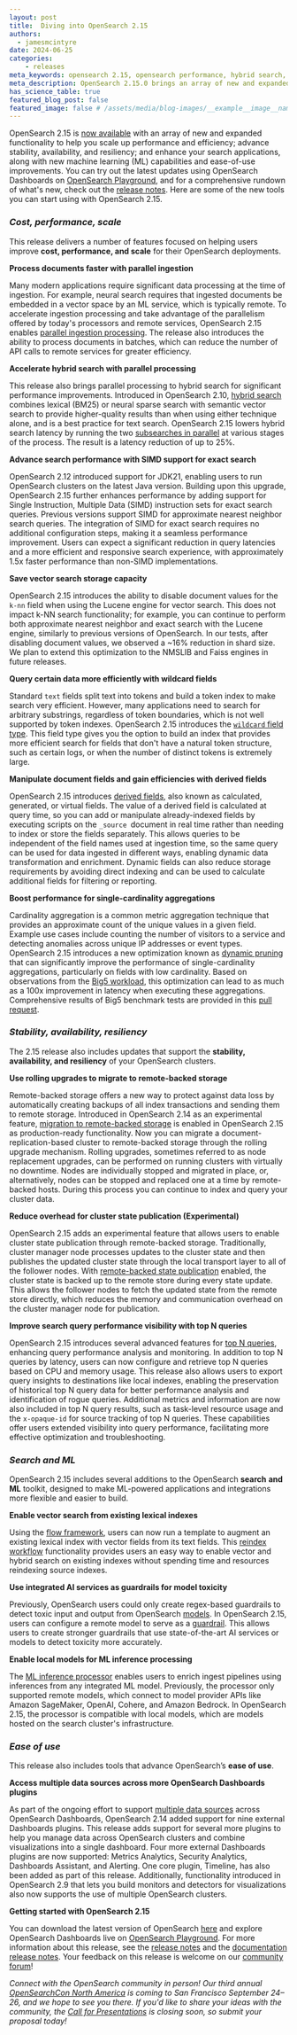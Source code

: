 ```yaml
---
layout: post
title:  Diving into OpenSearch 2.15
authors:
  - jamesmcintyre
date: 2024-06-25
categories:
    - releases
meta_keywords: opensearch 2.15, opensearch performance, hybrid search, opensearch parallel processing, opensearch batch processing, opensearch SIMD, opensearch vector performance, opensearch rolling upgrade, opensearch guardrails
meta_description: OpenSearch 2.15.0 brings an array of new and expanded functionality designed to help users scale up performance and efficiency; advance stability, availability, and resiliency; and enhance your search, analytics, and observability applications, along with new machine learning capabilities and ease-of-use improvements.
has_science_table: true
featured_blog_post: false 
featured_image: false # /assets/media/blog-images/__example__image__name.jpg
---
```


OpenSearch 2.15 is [now available](https://opensearch.org/downloads.html) with an array of new and expanded functionality to help you scale up performance and efficiency; advance stability, availability, and resiliency; and enhance your search applications, along with new machine learning (ML) capabilities and ease-of-use improvements. You can try out the latest updates using OpenSearch Dashboards on [OpenSearch Playground](https://playground.opensearch.org/app/home#/), and for a comprehensive rundown of what's new, check out the [release notes](https://github.com/opensearch-project/opensearch-build/blob/main/release-notes/opensearch-release-notes-2.15.0.md). Here are some of the new tools you can start using with OpenSearch 2.15.

### ***Cost, performance, scale***

This release delivers a number of features focused on helping users improve **cost, performance, and scale** for their OpenSearch deployments.

**Process documents faster with parallel ingestion**

Many modern applications require significant data processing at the time of ingestion. For example, neural search requires that ingested documents be embedded in a vector space by an ML service, which is typically remote. To accelerate ingestion processing and take advantage of the parallelism offered by today's processors and remote services, OpenSearch 2.15 enables [parallel ingestion processing](https://opensearch.org/docs/latest/ingest-pipelines/processors/index-processors/#batch-enabled-processors). The release also introduces the ability to process documents in batches, which can reduce the number of API calls to remote services for greater efficiency. 

**Accelerate hybrid search with parallel processing**

This release also brings parallel processing to hybrid search for significant performance improvements. Introduced in OpenSearch 2.10, [hybrid search](https://opensearch.org/blog/hybrid-search/) combines lexical (BM25) or neural sparse search with semantic vector search to provide higher-quality results than when using either technique alone, and is a best practice for text search. OpenSearch 2.15 lowers hybrid search latency by running the two [subsearches in parallel](https://opensearch.org/docs/latest/search-plugins/neural-sparse-search/#step-5-create-and-enable-the-two-phase-processor-optional) at various stages of the process. The result is a latency reduction of up to 25%.

**Advance search performance with SIMD support for exact search**

OpenSearch 2.12 introduced support for JDK21, enabling users to run OpenSearch clusters on the latest Java version. Building upon this upgrade, OpenSearch 2.15 further enhances performance by adding support for Single Instruction, Multiple Data (SIMD) instruction sets for exact search queries. Previous versions support SIMD for approximate nearest neighbor search queries. The integration of SIMD for exact search requires no additional configuration steps, making it a seamless performance improvement. Users can expect a significant reduction in query latencies and a more efficient and responsive search experience, with approximately 1.5x faster performance than non-SIMD implementations.

**Save vector search storage capacity**

OpenSearch 2.15 introduces the ability to disable document values for the `k-nn` field when using the Lucene engine for vector search. This does not impact k-NN search functionality; for example, you can continue to perform both approximate nearest neighbor and exact search with the Lucene engine, similarly to previous versions of OpenSearch. In our tests, after disabling document values, we observed a ~16% reduction in shard size. We plan to extend this optimization to the NMSLIB and Faiss engines in future releases.

**Query certain data more efficiently with wildcard fields**

Standard `text` fields split text into tokens and build a token index to make search very efficient. However, many applications need to search for arbitrary substrings, regardless of token boundaries, which is not well supported by token indexes. OpenSearch 2.15 introduces the [`wildcard` field type](https://opensearch.org/docs/latest/field-types/supported-field-types/wildcard/). This field type gives you the option to build an index that provides more efficient search for fields that don't have a natural token structure, such as certain logs, or when the number of distinct tokens is extremely large.

**Manipulate document fields and gain efficiencies with derived fields**

OpenSearch 2.15 introduces [derived fields](https://opensearch.org/docs/latest/field-types/supported-field-types/derived/), also known as calculated, generated, or virtual fields. The value of a derived field is calculated at query time, so you can add or manipulate already-indexed fields by executing scripts on the  `_source `document in real time rather than needing to index or store the fields separately. This allows queries to be independent of the field names used at ingestion time, so the same query can be used for data ingested in different ways, enabling dynamic data transformation and enrichment. Dynamic fields can also reduce storage requirements by avoiding direct indexing and can be used to calculate additional fields for filtering or reporting.

**Boost performance for single-cardinality aggregations**

Cardinality aggregation is a common metric aggregation technique that provides an approximate count of the unique values in a given field. Example use cases include counting the number of visitors to a service and detecting anomalies across unique IP addresses or event types. OpenSearch 2.15 introduces a new optimization known as [dynamic pruning](https://opensearch.org/docs/latest/install-and-configure/configuring-opensearch/search-settings/) that can significantly improve the performance of single-cardinality aggregations, particularly on fields with low cardinality. Based on observations from the [Big5 workload](https://github.com/opensearch-project/opensearch-benchmark-workloads/tree/main/big5), this optimization can lead to as much as a 100x improvement in latency when executing these aggregations. Comprehensive results of Big5 benchmark tests are provided in this [pull request](https://github.com/opensearch-project/OpenSearch/pull/13821).

### *Stability, availability, resiliency*

The 2.15 release also includes updates that support the **stability, availability, and resiliency** of your OpenSearch clusters.

**Use rolling upgrades to migrate to remote-backed storage**

Remote-backed storage offers a new way to protect against data loss by automatically creating backups of all index transactions and sending them to remote storage. Introduced in OpenSearch 2.14 as an experimental feature, [migration to remote-backed storage](https://opensearch.org/docs/latest/tuning-your-cluster/availability-and-recovery/remote-store/migrating-to-remote/) is enabled in OpenSearch 2.15 as production-ready functionality. Now you can migrate a document-replication-based cluster to remote-backed storage through the rolling upgrade mechanism. Rolling upgrades, sometimes referred to as node replacement upgrades, can be performed on running clusters with virtually no downtime. Nodes are individually stopped and migrated in place, or, alternatively, nodes can be stopped and replaced one at a time by remote-backed hosts. During this process you can continue to index and query your cluster data.

**Reduce overhead for cluster state publication (Experimental)**

OpenSearch 2.15 adds an experimental feature that allows users to enable cluster state publication through remote-backed storage. Traditionally, cluster manager node processes updates to the cluster state and then publishes the updated cluster state through the local transport layer to all of the follower nodes. With [remote-backed state publication](https://opensearch.org/docs/latest/tuning-your-cluster/availability-and-recovery/remote-store/remote-cluster-state/) enabled, the cluster state is backed up to the remote store during every state update. This allows the follower nodes to fetch the updated state from the remote store directly, which reduces the memory and communication overhead on the cluster manager node for publication.

**Improve search query performance visibility with top N queries**

OpenSearch 2.15 introduces several advanced features for [top N queries](https://opensearch.org/docs/latest/observing-your-data/query-insights/top-n-queries/), enhancing query performance analysis and monitoring. In addition to top N queries by latency, users can now configure and retrieve top N queries based on CPU and memory usage. This release also allows users to export query insights to destinations like local indexes, enabling the preservation of historical top N query data for better performance analysis and identification of rogue queries. Additional metrics and information are now also included in top N query results, such as task-level resource usage and the `x-opaque-id` for source tracking of top N queries. These capabilities offer users extended visibility into query performance, facilitating more effective optimization and troubleshooting.

### *Search and ML*

OpenSearch 2.15 includes several additions to the OpenSearch **search** **and** **ML** toolkit, designed to make ML-powered applications and integrations more flexible and easier to build.

**Enable vector search from existing lexical indexes**

Using the [flow framework](https://opensearch.org/docs/latest/automating-configurations/api/index/), users can now run a template to augment an existing lexical index with vector fields from its text fields. This [reindex workflow](https://opensearch.org/docs/latest/automating-configurations/workflow-steps/) functionality provides users an easy way to enable vector and hybrid search on existing indexes without spending time and resources reindexing source indexes.

**Use integrated AI services as guardrails for model toxicity**

Previously, OpenSearch users could only create regex-based guardrails to detect toxic input and output from OpenSearch [models](https://opensearch.org/docs/latest/ml-commons-plugin/api/model-apis/index/). In OpenSearch 2.15, users can configure a remote model to serve as a [guardrail](https://opensearch.org/docs/latest/ml-commons-plugin/remote-models/guardrails/). This allows users to create stronger guardrails that use state-of-the-art AI services or models to detect toxicity more accurately.

**Enable local models for ML inference processing**

The [ML inference processor](https://opensearch.org/docs/latest/ingest-pipelines/processors/ml-inference/) enables users to enrich ingest pipelines using inferences from any integrated ML model. Previously, the processor only supported remote models, which connect to model provider APIs like Amazon SageMaker, OpenAI, Cohere, and Amazon Bedrock. In OpenSearch 2.15, the processor is compatible with local models, which are models hosted on the search cluster's infrastructure. 


### ***Ease of use***

This release also includes tools that advance OpenSearch’s **ease of use**.

**Access multiple data sources across more OpenSearch Dashboards plugins**

As part of the ongoing effort to support [multiple data sources](https://opensearch.org/docs/latest/dashboards/management/multi-data-sources/) across OpenSearch Dashboards, OpenSearch 2.14 added support for nine external Dashboards plugins. This release adds support for several more plugins to help you manage data across OpenSearch clusters and combine visualizations into a single dashboard. Four more external Dashboards plugins are now supported: Metrics Analytics, Security Analytics, Dashboards Assistant, and Alerting. One core plugin, Timeline, has also been added as part of this release. Additionally, functionality introduced in OpenSearch 2.9 that lets you build monitors and detectors for visualizations also now supports the use of multiple OpenSearch clusters.

**Getting started with OpenSearch 2.15**

You can download the latest version of OpenSearch [here](https://www.opensearch.org/downloads.html) and explore OpenSearch Dashboards live on [OpenSearch Playground](https://playground.opensearch.org/app/home#/). For more information about this release, see the [release notes](https://github.com/opensearch-project/opensearch-build/blob/main/release-notes/opensearch-release-notes-2.15.0.md) and the [documentation release notes](https://github.com/opensearch-project/documentation-website/blob/main/release-notes/opensearch-documentation-release-notes-2.15.0.md). Your feedback on this release is welcome on our [community forum](https://forum.opensearch.org/)!

*Connect with the OpenSearch community in person!* *Our third annual* [*OpenSearchCon North America*](https://opensearch.org/events/opensearchcon/2024/north-america/index.html) *is coming to San Francisco September 24–26, and we hope to see you there. If you'd like to share your ideas with the community, the* [*Call for Presentations*](https://opensearch.org/events/opensearchcon/2024/north-america/cfp.html) *is closing soon, so submit your proposal today!*
